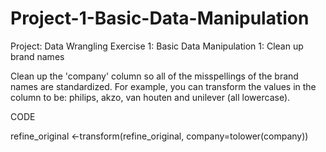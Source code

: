 # Project-1-Basic-Data-Manipulation
Project: Data Wrangling Exercise 1: Basic Data Manipulation 
1: Clean up brand names

Clean up the 'company' column so all of the misspellings of the brand names are standardized. For example, you can transform the values in the column to be: philips, akzo, van houten and unilever (all lowercase).

CODE

refine_original <-transform(refine_original, company=tolower(company))

